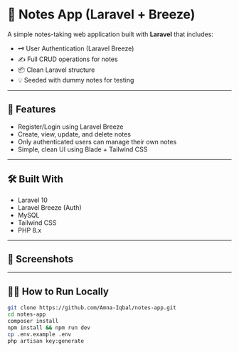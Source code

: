 # 📝 Notes App (Laravel + Breeze)

A simple notes-taking web application built with **Laravel** that includes:

- 🗝️ User Authentication (Laravel Breeze)
- ✍️ Full CRUD operations for notes
- 📦 Clean Laravel structure
- 💡 Seeded with dummy notes for testing

---

## 🚀 Features

- Register/Login using Laravel Breeze
- Create, view, update, and delete notes
- Only authenticated users can manage their own notes
- Simple, clean UI using Blade + Tailwind CSS

---

## 🛠️ Built With

- Laravel 10
- Laravel Breeze (Auth)
- MySQL
- Tailwind CSS
- PHP 8.x

---

## 📸 Screenshots


---

## 🧑‍💻 How to Run Locally

```bash
git clone https://github.com/Amna-Iqbal/notes-app.git
cd notes-app
composer install
npm install && npm run dev
cp .env.example .env
php artisan key:generate

